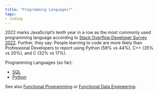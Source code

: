 ```yaml
---
title: "Programming Languages?"
tags:
- coding
---
```

2022 marks JavaScript’s tenth year in a row as the most commonly used programming language according to [Stack Overflow Developer Survey 2022](https://survey.stackoverflow.co/2022/#section-most-popular-technologies-programming-scripting-and-markup-languages). Further, they say: People learning to code are more likely than Professional Developers to report using Python (58% vs 44%), C++ (35% vs 20%), and C (32% vs 17%).

Programming Languages (so far):
- [SQL](term/sql.md)
- [Python](term/python.md)

See also [Functional Programming](term/functional%20programming.md) or [Functional Data Engineering](term/functional%20data%20engineering.md).
